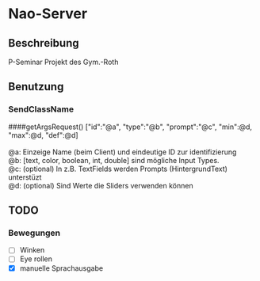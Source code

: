 # Nao-Server
## Beschreibung
P-Seminar Projekt des Gym.-Roth

## Benutzung
### SendClassName
####getArgsRequest()
    \["id":"@a", "type":"@b", "prompt":"@c"\, "min":@d, "max":@d, "def":@d\]<br/>
      <br/>
      <tab>\@a: Einzeige Name (beim Client) und eindeutige ID zur identifizierung<br/>
      \@b: [text, color, boolean, int, double] sind mögliche Input Types.<br/>
      \@c: (optional) In z.B. TextFields werden Prompts (HintergrundText) unterstüzt<br/>
      \@d: (optional) Sind Werte die Sliders verwenden können<br/>
    
## TODO
### Bewegungen
  - [ ] Winken
  - [ ] Eye rollen
  - [x] manuelle Sprachausgabe
